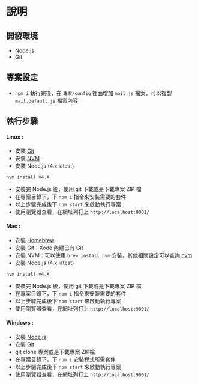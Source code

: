 # 說明

## 開發環境

- Node.js
- Git

## 專案設定
- `npm i` 執行完後，在 `專案/config` 裡面增加 `mail.js` 檔案，可以複製 `mail.default.js` 檔案內容

## 執行步驟

#### Linux :

- 安裝 [Git](https://git-scm.com/book/en/v2/Getting-Started-Installing-Git)
- 安裝 [NVM](https://github.com/creationix/nvm)
- 安裝 Node.js (4.x latest)
```
nvm install v4.X
```
- 安裝完 Node.js 後，使用 git 下載或是下載專案 ZIP 檔
- 在專案目錄下，下 `npm i` 指令來安裝需要的套件
- 以上步驟完成後下 `npm start` 來啟動執行專案
- 使用瀏覽器查看，在網址列打上 `http://localhost:9001/`

#### Mac :

- 安裝 [Homebrew](http://brew.sh/)
- 安裝 Git：Xode 內建已有 Git
- 安裝 NVM：可以使用 `brew install nvm` 安裝，其他相關設定可以查詢 [nvm](https://github.com/creationix/nvm)
- 安裝 Node.js (4.x latest)
```
nvm install v4.X
```
- 安裝完 Node.js 後，使用 git 下載或是下載專案 ZIP 檔
- 在專案目錄下，下 `npm i` 指令來安裝需要的套件
- 以上步驟完成後下 `npm start` 來啟動執行專案
- 使用瀏覽器查看，在網址列打上 `http://localhost:9001/`

#### Windows :

- 安裝 [Node.js](https://nodejs.org/en/)
- 安裝 [Git](https://git-scm.com/downloads)
- git clone 專案或是下載專案 ZIP檔
- 在專案目錄下，下 `npm i` 安裝程式所需套件
- 以上步驟完成後下 `npm start` 來啟動執行專案
- 使用瀏覽器查看，在網址列打上 `http://localhost:9001/`
